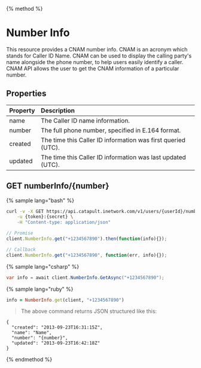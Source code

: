 {% method %}

# Number Info
This resource provides a CNAM number info. CNAM is an acronym which stands for Caller ID Name. CNAM can be used to display the calling party's name alongside the phone number, to help users easily identify a caller. CNAM API allows the user to get the CNAM information of a particular number.

## Properties
| Property | Description                                                  |
|:---------|:-------------------------------------------------------------|
| name     | The Caller ID name information.                              |
| number   | The full phone number, specified in E.164 format.            |
| created  | The time this Caller ID information was first queried (UTC). |
| updated  | The time this Caller ID information was last updated (UTC).  |

## GET numberInfo/{number}

{% sample lang="bash" %}
```bash
curl -v -X GET https://api.catapult.inetwork.com/v1/users/{userId}/numberInfo/{number} \
	-u {token}:{secret} \
	-H "Content-type: application/json"
```

```js
// Promise
client.NumberInfo.get("+1234567890").then(function(info){});

// Callback
client.NumberInfo.get("+1234567890", function(err, info){});
```

{% sample lang="csharp" %}
```csharp
var info = await client.NumberInfo.GetAsync("+1234567890");
```

{% sample lang="ruby" %}
```ruby
info = NumberInfo.get(client, "+1234567890")
```


> The above command returns JSON structured like this:

```
{
  "created": "2013-09-23T16:31:15Z",
  "name": "Name",
  "number": "{number}",
  "updated": "2013-09-23T16:42:18Z"
}
```
{% endmethod %}
